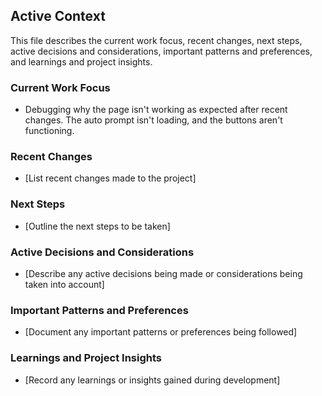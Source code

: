 ## Active Context

This file describes the current work focus, recent changes, next steps, active decisions and considerations, important patterns and preferences, and learnings and project insights.

### Current Work Focus

*   Debugging why the page isn't working as expected after recent changes. The auto prompt isn't loading, and the buttons aren't functioning.

### Recent Changes

*   \[List recent changes made to the project]

### Next Steps

*   \[Outline the next steps to be taken]

### Active Decisions and Considerations

*   \[Describe any active decisions being made or considerations being taken into account]

### Important Patterns and Preferences

*   \[Document any important patterns or preferences being followed]

### Learnings and Project Insights

*   \[Record any learnings or insights gained during development]
